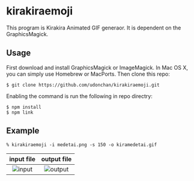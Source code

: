 # kirakiraemoji

This program is Kirakira Animated GIF generaor. It is dependent on the GraphicsMagick.

## Usage

First download and install GraphicsMagick or ImageMagick. In Mac OS X, you can simply use Homebrew or MacPorts. Then clone this repo:

```
$ git clone https://github.com/udonchan/kirakiraemoji.git

```

Enabling the command is run the following in repo directry:


```
$ npm install
$ npm link
```

## Example

```
% kirakiraemoji -i medetai.png -s 150 -o kiramedetai.gif
```

| input file  | output file  |
|:-:|:-:|
| ![input](https://raw.githubusercontent.com/udonchan/kirakiraemoji/master/img/medetai.png)  | ![output](https://raw.githubusercontent.com/udonchan/kirakiraemoji/master/img/kiramedetai.gif)  |
